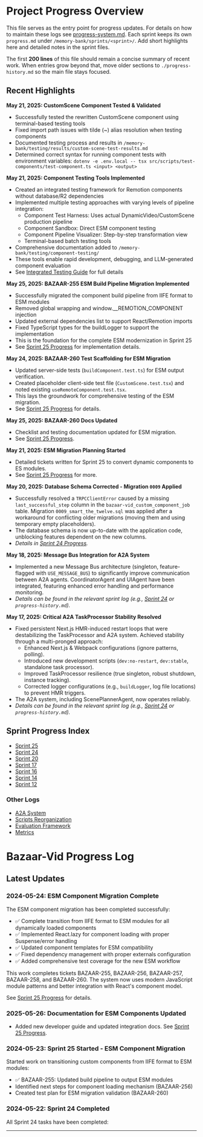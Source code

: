# Project Progress Overview

This file serves as the entry point for progress updates.
For details on how to maintain these logs see [progress-system.md](./progress-system.md).
Each sprint keeps its own `progress.md` under `/memory-bank/sprints/<sprint>/`.
Add short highlights here and detailed notes in the sprint files.

The first **200 lines** of this file should remain a concise summary of recent
work. When entries grow beyond that, move older sections to
`./progress-history.md` so the main file stays focused.

## Recent Highlights

**May 21, 2025: CustomScene Component Tested & Validated**
- Successfully tested the rewritten CustomScene component using terminal-based testing tools
- Fixed import path issues with tilde (~) alias resolution when testing components
- Documented testing process and results in `/memory-bank/testing/results/custom-scene-test-results.md`
- Determined correct syntax for running component tests with environment variables: `dotenv -e .env.local -- tsx src/scripts/test-components/test-component.ts <input> <output>`

**May 21, 2025: Component Testing Tools Implemented**
- Created an integrated testing framework for Remotion components without database/R2 dependencies
- Implemented multiple testing approaches with varying levels of pipeline integration:
  - Component Test Harness: Uses actual DynamicVideo/CustomScene production pipeline
  - Component Sandbox: Direct ESM component testing
  - Component Pipeline Visualizer: Step-by-step transformation view
  - Terminal-based batch testing tools
- Comprehensive documentation added to `/memory-bank/testing/component-testing/`
- These tools enable rapid development, debugging, and LLM-generated component evaluation
- See [Integrated Testing Guide](./testing/component-testing/integrated-testing-guide.md) for full details

**May 25, 2025: BAZAAR-255 ESM Build Pipeline Migration Implemented**
- Successfully migrated the component build pipeline from IIFE format to ESM modules
- Removed global wrapping and window.__REMOTION_COMPONENT injection
- Updated external dependencies list to support React/Remotion imports
- Fixed TypeScript types for the buildLogger to support the implementation
- This is the foundation for the complete ESM modernization in Sprint 25
- See [Sprint 25 Progress](./sprints/sprint25/progress.md) for implementation details.

**May 24, 2025: BAZAAR-260 Test Scaffolding for ESM Migration**
- Updated server-side tests (`buildComponent.test.ts`) for ESM output verification.
- Created placeholder client-side test file (`CustomScene.test.tsx`) and noted existing `useRemoteComponent.test.tsx`.
- This lays the groundwork for comprehensive testing of the ESM migration.
- See [Sprint 25 Progress](./sprints/sprint25/progress.md) for details.

**May 25, 2025: BAZAAR-260 Docs Updated**
- Checklist and testing documentation updated for ESM migration.
- See [Sprint 25 Progress](./sprints/sprint25/progress.md).

**May 21, 2025: ESM Migration Planning Started**
- Detailed tickets written for Sprint 25 to convert dynamic components to ES modules.
- See [Sprint 25 Progress](./sprints/sprint25/progress.md) for more.

**May 20, 2025: Database Schema Corrected - Migration `0009` Applied**
- Successfully resolved a `TRPCClientError` caused by a missing `last_successful_step` column in the `bazaar-vid_custom_component_job` table. Migration `0009_smart_the_twelve.sql` was applied after a workaround for conflicting older migrations (moving them and using temporary empty placeholders).
- The database schema is now up-to-date with the application code, unblocking features dependent on the new columns.
- *Details in [Sprint 24 Progress](./sprints/sprint24/progress.md).*

**May 18, 2025: Message Bus Integration for A2A System**
- Implemented a new Message Bus architecture (singleton, feature-flagged with `USE_MESSAGE_BUS`) to significantly improve communication between A2A agents. CoordinatorAgent and UIAgent have been integrated, featuring enhanced error handling and performance monitoring.
- *Details can be found in the relevant sprint log (e.g., [Sprint 24](./sprints/sprint24/progress.md) or `progress-history.md`).*

**May 17, 2025: Critical A2A TaskProcessor Stability Resolved**
- Fixed persistent Next.js HMR-induced restart loops that were destabilizing the TaskProcessor and A2A system. Achieved stability through a multi-pronged approach:
    - Enhanced Next.js & Webpack configurations (ignore patterns, polling).
    - Introduced new development scripts (`dev:no-restart`, `dev:stable`, standalone task processor).
    - Improved TaskProcessor resilience (true singleton, robust shutdown, instance tracking).
    - Corrected logger configurations (e.g., `buildLogger`, log file locations) to prevent HMR triggers.
- The A2A system, including ScenePlannerAgent, now operates reliably.
- *Details can be found in the relevant sprint log (e.g., [Sprint 24](./sprints/sprint24/progress.md) or `progress-history.md`).*

## Sprint Progress Index
- [Sprint 25](./sprints/sprint25/progress.md)
- [Sprint 24](./sprints/sprint24/progress.md)
- [Sprint 20](./sprints/sprint20/progress.md)
- [Sprint 17](./sprints/sprint17/progress.md)
- [Sprint 16](./sprints/sprint16/progress.md)
- [Sprint 14](./sprints/sprint14/progress.md)
- [Sprint 12](./sprints/sprint12/12-progress.md)

### Other Logs
- [A2A System](./a2a/progress.md)
- [Scripts Reorganization](./scripts/progress.md)
- [Evaluation Framework](./progress/eval-framework-progress.md)
- [Metrics](./evaluation/progress.md)

# Bazaar-Vid Progress Log

## Latest Updates

### 2024-05-24: ESM Component Migration Complete

The ESM component migration has been completed successfully:

- ✅ Complete transition from IIFE format to ESM modules for all dynamically loaded components
- ✅ Implemented React.lazy for component loading with proper Suspense/error handling
- ✅ Updated component templates for ESM compatibility 
- ✅ Fixed dependency management with proper externals configuration
- ✅ Added comprehensive test coverage for the new ESM workflow

This work completes tickets BAZAAR-255, BAZAAR-256, BAZAAR-257, BAZAAR-258, and BAZAAR-260. The system now uses modern JavaScript module patterns and better integration with React's component model. 

See [Sprint 25 Progress](/memory-bank/sprints/sprint25/progress.md) for details.
### 2025-05-26: Documentation for ESM Components Updated
- Added new developer guide and updated integration docs. See [Sprint 25 Progress](./sprints/sprint25/progress.md).

### 2024-05-23: Sprint 25 Started - ESM Component Migration

Started work on transitioning custom components from IIFE format to ESM modules:

- ✅ BAZAAR-255: Updated build pipeline to output ESM modules
- Identified next steps for component loading mechanism (BAZAAR-256)
- Created test plan for ESM migration validation (BAZAAR-260)

### 2024-05-22: Sprint 24 Completed

All Sprint 24 tasks have been completed:

---
